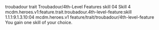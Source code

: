 <ability>
  <metadata>
    <class>troubadour</class>
    <feature_type>trait</feature_type>
    <file_dpath>Troubadour/4th-Level Features</file_dpath>
    <item_id>skill</item_id>
    <item_index>04</item_index>
    <item_name>Skill</item_name>
    <level>4</level>
    <scc>mcdm.heroes.v1:feature.trait.troubadour.4th-level-feature:skill</scc>
    <scdc>1.1.1:9.1.3.10:04</scdc>
    <source>mcdm.heroes.v1</source>
    <type>feature/trait/troubadour/4th-level-feature</type>
  </metadata>
  <effects>
    <effect type="mundane">You gain one skill of your choice.</effect>
  </effects>
</ability>

